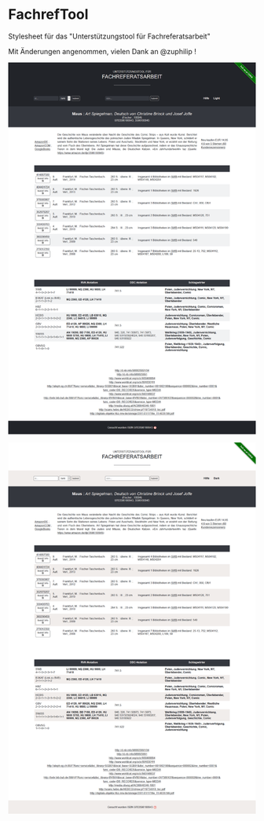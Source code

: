 # FachrefTool
Stylesheet für das "Unterstützungstool für Fachreferatsarbeit"

Mit Änderungen angenommen, vielen Dank an @zuphilip !


![Dunkles Design](https://github.com/LuisMossburger/FachrefTool/blob/master/FachrefTool_Dark.png)



![Helles Design](https://github.com/LuisMossburger/FachrefTool/blob/master/FachrefTool_Light.png)

